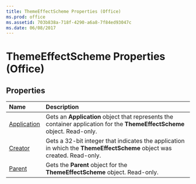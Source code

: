 ```yaml
---
title: ThemeEffectScheme Properties (Office)
ms.prod: office
ms.assetid: 703b838a-718f-4290-a6a8-7f84ed93047c
ms.date: 06/08/2017
---
```



# ThemeEffectScheme Properties (Office)

## Properties



|**Name**|**Description**|
|:-----|:-----|
|[Application](themeeffectscheme-application-property-office.md)|Gets an **Application** object that represents the container application for the **ThemeEffectScheme** object. Read-only.|
|[Creator](themeeffectscheme-creator-property-office.md)|Gets a 32-bit integer that indicates the application in which the **ThemeEffectScheme** object was created. Read-only.|
|[Parent](themeeffectscheme-parent-property-office.md)|Gets the **Parent** object for the **ThemeEffectScheme** object. Read-only.|

